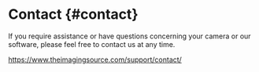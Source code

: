 # Contact {#contact}


If you require assistance or have questions concerning your camera or our software, please feel free to contact us at any time.



https://www.theimagingsource.com/support/contact/
